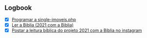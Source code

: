 

## Logbook
- [x] [Programar a single-imoveis.php](things:///show?id=RddjggXLjuJ4LuMNm6o4Vb)
- [x] [Ler a Biblia (2021 com a Biblia)](things:///show?id=5uEjoCHAba3k997VXkjnwh)
- [x] [Postar a leitura bíblica do projeto 2021 com a Bíblia no instagram](things:///show?id=J2L38t7c13ty4GccYeHv4m)